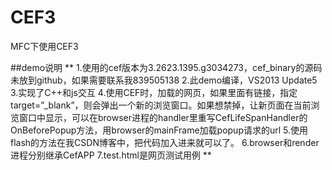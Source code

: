 # CEF3
MFC下使用CEF3

##demo说明
**
1.使用的cef版本为3.2623.1395.g3034273，cef_binary的源码未放到github，如果需要联系我839505138
2.此demo编译，VS2013 Update5
3.实现了C++和js交互
4.使用CEF时，加载的网页，如果里面有链接，指定target=”_blank”，则会弹出一个新的浏览窗口。如果想禁掉，让新页面在当前浏览窗口中显示，可以在browser进程的handler里重写CefLifeSpanHandler的OnBeforePopup方法，用browser的mainFrame加载popup请求的url
5.使用flash的方法在我CSDN博客中，把代码加入进来就可以了。
6.browser和render进程分别继承CefAPP
7.test.html是网页测试用例
**

